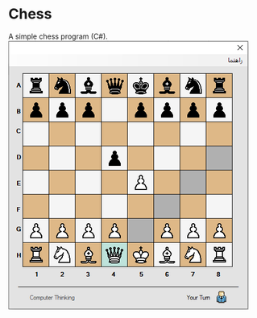 # Chess
A simple chess program (C#).
![enter image description here](https://raw.githubusercontent.com/zamanimehdi/Chess/master/doc/1.png)
